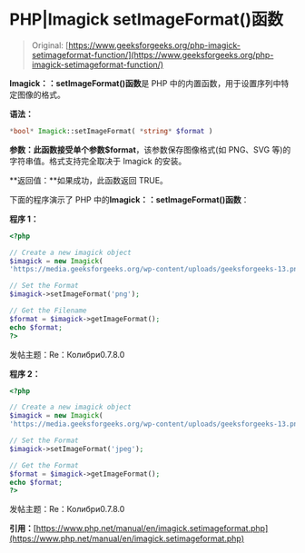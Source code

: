 # PHP|Imagick setImageFormat()函数

> Original: [https://www.geeksforgeeks.org/php-imagick-setimageformat-function/](https://www.geeksforgeeks.org/php-imagick-setimageformat-function/)

**Imagick：：setImageFormat()函数**是 PHP 中的内置函数，用于设置序列中特定图像的格式。

**语法：**

```php
*bool* Imagick::setImageFormat( *string* $format )
```

**参数：**此函数接受单个参数**$format**，该参数保存图像格式(如 PNG、SVG 等)的字符串值。格式支持完全取决于 Imagick 的安装。

**返回值：**如果成功，此函数返回 TRUE。

下面的程序演示了 PHP 中的**Imagick：：setImageFormat()函数**：

**程序 1：**

```php
<?php

// Create a new imagick object
$imagick = new Imagick(
'https://media.geeksforgeeks.org/wp-content/uploads/geeksforgeeks-13.png');

// Set the Format
$imagick->setImageFormat('png');

// Get the Filename
$format = $imagick->getImageFormat();
echo $format;
?>
```

发帖主题：Re：Колибри0.7.8.0

**程序 2：**

```php
<?php

// Create a new imagick object
$imagick = new Imagick(
'https://media.geeksforgeeks.org/wp-content/uploads/geeksforgeeks-13.png');

// Set the Format
$imagick->setImageFormat('jpeg');

// Get the Format
$format = $imagick->getImageFormat();
echo $format;
?>
```

发帖主题：Re：Колибри0.7.8.0

**引用：**[https://www.php.net/manual/en/imagick.setimageformat.php](https://www.php.net/manual/en/imagick.setimageformat.php)
